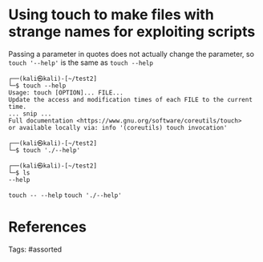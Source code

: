# Using touch to make files with strange names for exploiting scripts
Passing a parameter in quotes does not actually change the parameter, so `touch '--help'` is the same as `touch --help`
```
┌──(kali㉿kali)-[~/test2]
└─$ touch --help
Usage: touch [OPTION]... FILE...
Update the access and modification times of each FILE to the current time.
... snip ...
Full documentation <https://www.gnu.org/software/coreutils/touch>
or available locally via: info '(coreutils) touch invocation'

┌──(kali㉿kali)-[~/test2]
└─$ touch './--help'

┌──(kali㉿kali)-[~/test2]
└─$ ls
--help
```
` touch -- --help `
` touch './--help' `
# References

Tags:
    #assorted

